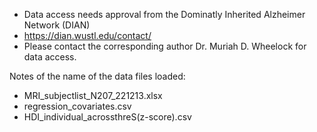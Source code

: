 - Data access needs approval from the Dominatly Inherited Alzheimer Network (DIAN)
- https://dian.wustl.edu/contact/
- Please contact the corresponding author Dr. Muriah D. Wheelock for data access.

Notes of the name of the data files loaded:
- MRI_subjectlist_N207_221213.xlsx
- regression_covariates.csv
- HDI_individual_acrossthreS(z-score).csv